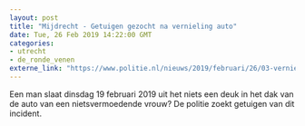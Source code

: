 ```yaml
---
layout: post
title: "Mijdrecht - Getuigen gezocht na vernieling auto"
date: Tue, 26 Feb 2019 14:22:00 GMT
categories: 
- utrecht 
- de_ronde_venen 
externe_link: "https://www.politie.nl/nieuws/2019/februari/26/03-vernieling-auto.html"
---
```


Een man slaat dinsdag 19 februari 2019 uit het niets een deuk in het dak van de auto van een nietsvermoedende vrouw? De politie zoekt getuigen van dit incident.
